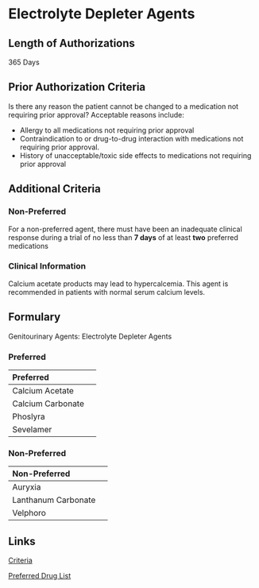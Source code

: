 # Electrolyte Depleter Agents

## Length of Authorizations

365 Days

## Prior Authorization Criteria

Is there any reason the patient cannot be changed to a medication not requiring prior approval? Acceptable reasons include:

-   Allergy to all medications not requiring prior approval
-   Contraindication to or drug-to-drug interaction with medications not requiring prior approval.
-   History of unacceptable/toxic side effects to medications not requiring prior approval

## Additional Criteria

### Non-Preferred

For a non-preferred agent, there must have been an inadequate clinical response during a trial of no less than **7 days** of at least **two** preferred medications

### Clinical Information

Calcium acetate products may lead to hypercalcemia. This agent is recommended in patients with normal serum calcium levels.

## Formulary

Genitourinary Agents: Electrolyte Depleter Agents

### Preferred

| Preferred         |      |
| :---------------- | ---: |
| Calcium Acetate   |      |
| Calcium Carbonate |      |
| Phoslyra          |      |
| Sevelamer         |      |

### Non-Preferred

| Non-Preferred       |      |
| :------------------ | ---: |
| Auryxia             |      |
| Lanthanum Carbonate |      |
| Velphoro            |      |


## Links

[Criteria](https://pharmacy.medicaid.ohio.gov/sites/default/files/20221001_UPDL_Criteria_APPROVED.pdf#page=69)

[Preferred Drug List](https://pharmacy.medicaid.ohio.gov/sites/default/files/20221001_UPDL_APPROVED_.pdf#page=24)
